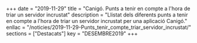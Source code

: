 +++
date = "2019-11-29"
title = "Canigó. Punts a tenir en compte a l'hora de triar un servidor incrustat"
description = "Llistat dels diferents punts a tenir en compte a l'hora de triar un servidor incrustat per una aplicació Canigó."
enllac = "/noticies/2019-11-29-Punts_tenir_compte_triar_servidor_incrustat/"
sections    = ["Destacats"]
key = "DESEMBRE2019"
+++
